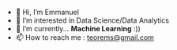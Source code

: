 - 👋 Hi, I’m Emmanuel
- 👀 I’m interested in Data Science/Data Analytics
- 🌱 I’m currently... **Machine Learning** :))
- 📫 How to reach me : teorems@gmail.com

<!---
teorems/teorems is a ✨ special ✨ repository because its `README.md` (this file) appears on your GitHub profile.
You can click the Preview link to take a look at your changes.
--->

